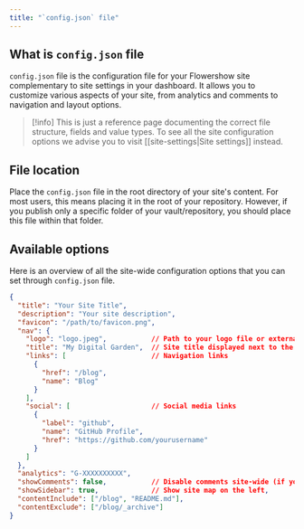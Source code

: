 ```yaml
---
title: "`config.json` file"
---
```

## What is `config.json` file

`config.json` file is the configuration file for your Flowershow site complementary to site settings in your dashboard. It allows you to customize various aspects of your site, from analytics and comments to navigation and layout options.

> [!info]
> This is just a reference page documenting the correct file structure, fields and value types. To see all the site configuration options we advise you to visit [[site-settings|Site settings]] instead.

## File location

Place the `config.json` file in the root directory of your site's content. For most users, this means placing it in the root of your repository. However, if you publish only a specific folder of your vault/repository, you should place this file within that folder.

## Available options

Here is an overview of all the site-wide configuration options that you can set through `config.json` file.

```json
{
  "title": "Your Site Title",
  "description": "Your site description",
  "favicon": "/path/to/favicon.png",
  "nav": {
    "logo": "logo.jpeg",           // Path to your logo file or external URL
    "title": "My Digital Garden",  // Site title displayed next to the logo
    "links": [                     // Navigation links
      {
        "href": "/blog",
        "name": "Blog"
      }
    ],
    "social": [                    // Social media links
      {
        "label": "github",
        "name": "GitHub Profile",
        "href": "https://github.com/yourusername"
      }
    ]
  },
  "analytics": "G-XXXXXXXXXX",
  "showComments": false,           // Disable comments site-wide (if you want to enable them only on specific pages)
  "showSidebar": true,             // Show site map on the left,
  "contentInclude": ["/blog", "README.md"],
  "contentExclude": ["/blog/_archive"]
}
```
